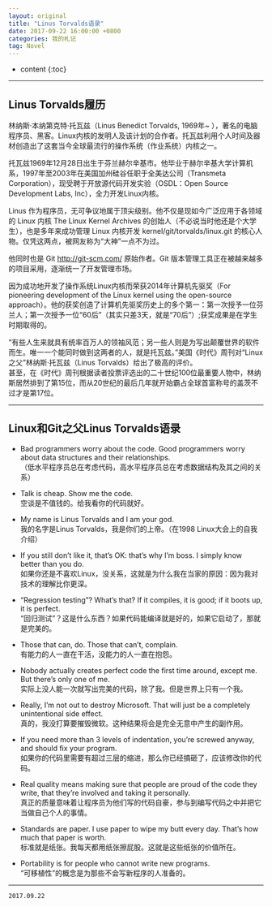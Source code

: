```yaml
---
layout: original
title: "Linus Torvalds语录"
date: 2017-09-22 16:00:00 +0800 
categories: 我的札记
tag: Novel
---
```

* content
{:toc}

<!-- more -->

---
## Linus Torvalds履历  

林纳斯·本纳第克特·托瓦兹（Linus Benedict Torvalds, 1969年~ ），著名的电脑程序员、黑客。Linux内核的发明人及该计划的合作者。托瓦兹利用个人时间及器材创造出了这套当今全球最流行的操作系统（作业系统）内核之一。   

托瓦兹1969年12月28日出生于芬兰赫尔辛基市。他毕业于赫尔辛基大学计算机系，1997年至2003年在美国加州硅谷任职于全美达公司（Transmeta Corporation），现受聘于开放源代码开发实验（OSDL：Open Source Development Labs, Inc），全力开发Linux内核。  

Linus 作为程序员，无可争议地属于顶尖级别。他不仅是现如今广泛应用于各领域的 Linux 内核 The Linux Kernel Archives 的创始人（不必说当时他还是个大学生），也是多年来成功管理 Linux 内核开发 kernel/git/torvalds/linux.git 的核心人物。仅凭这两点，被网友称为“大神”一点不为过。    

他同时也是 Git http://git-scm.com/ 原始作者。Git 版本管理工具正在被越来越多的项目采用，逐渐统一了开发管理市场。    

因为成功地开发了操作系统Linux内核而荣获2014年计算机先驱奖（For pioneering development of the Linux kernel using the open-source approach）。他的获奖创造了计算机先驱奖历史上的多个第一：第一次授予一位芬兰人；第一次授予一位“60后”（其实只差3天，就是“70后”）;获奖成果是在学生时期取得的。  

“有些人生来就具有统率百万人的领袖风范；另一些人则是为写出颠覆世界的软件而生。唯一一个能同时做到这两者的人，就是托瓦兹。”美国《时代》周刊对“Linux之父”林纳斯·托瓦兹（Linus Torvalds）给出了极高的评价。  
甚至，在《时代》周刊根据读者投票评选出的二十世纪100位最重要人物中，林纳斯居然排到了第15位，而从20世纪的最后几年就开始霸占全球首富称号的盖茨不过才是第17位。  

---

## Linux和Git之父Linus Torvalds语录  

  - Bad programmers worry about the code. Good programmers worry about data structures and their relationships.  
   （低水平程序员总在考虑代码，高水平程序员总在考虑数据结构及其之间的关系）  

  -	Talk is cheap. Show me the code.    
  	空谈是不值钱的。给我看你的代码就好。     

  - My name is Linus Torvalds and I am your god.    
  	我的名字是Linus Torvalds，我是你们的上帝。（在1998 Linux大会上的自我介绍）   

  - If you still don’t like it, that’s OK: that’s why I’m boss. I simply know better than you do.   	
    如果你还是不喜欢Linux，没关系，这就是为什么我在当家的原因：因为我对技术的理解比你更深。  

  - “Regression testing”? What’s that? If it compiles, it is good; if it boots up, it is perfect.   
  	“回归测试”？这是什么东西？如果代码能编译就是好的，如果它启动了，那就是完美的。  

  - Those that can, do. Those that can’t, complain.   
    有能力的人一直在干活，没能力的人一直在抱怨。  

  - Nobody actually creates perfect code the first time around, except me. But there’s only one of me.    
    实际上没人能一次就写出完美的代码，除了我。但是世界上只有一个我。    

  - Really, I’m not out to destroy Microsoft. That will just be a completely unintentional side effect.   
    真的，我没打算要摧毁微软。这种结果将会是完全无意中产生的副作用。   

  - If you need more than 3 levels of indentation, you’re screwed anyway, and should fix your program.    
    如果你的代码里需要有超过三层的缩进，那么你已经搞砸了，应该修改你的代码。  

  - Real quality means making sure that people are proud of the code they write, that they’re involved and taking it personally.    
    真正的质量意味着让程序员为他们写的代码自豪，参与到编写代码之中并把它当做自己个人的事情。   

  - Standards are paper. I use paper to wipe my butt every day. That’s how much that paper is worth.   
    标准就是纸张。我每天都用纸张擦屁股。这就是这些纸张的价值所在。       

  - Portability is for people who cannot write new programs.   
    “可移植性”的概念是为那些不会写新程序的人准备的。


----------

`2017.09.22` 



